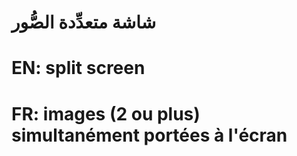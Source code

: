 # شاشة متعدِّدة الصُّور

# EN: split screen

# FR: images (2 ou plus) simultanément portées à l'écran
